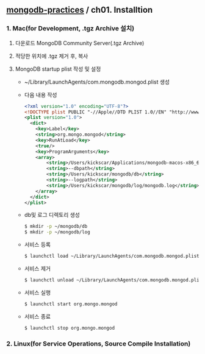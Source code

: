 ## [mongodb-practices](https://github.com/kickscar-db/mongodb-practices) / ch01. Installtion

### 1. Mac(for Development, .tgz Archive 설치)

1. 다운로드 MongoDB Community Server(.tgz Archive)

2. 적당한 위치에 .tgz 제거 후, 복사 

3. MongoDB startup plist 작성 및 설정

   - ~/Library/LaunchAgents/com.mongodb.mongod.plist 생성

   - 다음 내용 작성

     ```XML
     <?xml version="1.0" encoding="UTF-8"?>
     <!DOCTYPE plist PUBLIC "-//Apple//DTD PLIST 1.0//EN" "http://www.apple.com/DTDs/PropertyList-1.0.dtd">
     <plist version="1.0">
       <dict>
         <key>Label</key>
         <string>org.mongo.mongod</string>
         <key>RunAtLoad</key>
         <true/>
         <key>ProgramArguments</key>
         <array>
             <string>/Users/kickscar/Applications/mongodb-macos-x86_64-4.2.8/bin/mongod</string>
             <string>--dbpath</string>
             <string>/Users/kickscar/mongodb/db</string>
             <string>--logpath</string>
             <string>/Users/kickscar/mongodb/log/mongodb.log</string>
         </array>
       </dict>
     </plist>
     ```

   - db및 로그 디렉토리 생성

     ```bash
     $ mkdir -p ~/mongodb/db
     $ mkdir -p ~/mongodb/log
     ```

   - 서비스 등록

     ```bash
     $ launchctl load ~/Library/LaunchAgents/com.mongodb.mongod.plist
     ```

   - 서비스 제거

     ```bash
     $ launchctl unload ~/Library/LaunchAgents/com.mongodb.mongod.plist
     ```

   - 서비스 실행

     ```bash
     $ launchctl start org.mongo.mongod
     ```

   - 서비스 종료

     ```bash
     $ launchctl stop org.mongo.mongod
     ```

     

### 2. Linux(for Service Operations, Source Compile Installation)